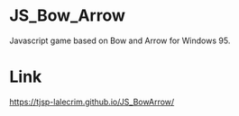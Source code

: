 # JS_Bow_Arrow
Javascript game based on Bow and Arrow for Windows 95.

# Link
https://tjsp-lalecrim.github.io/JS_BowArrow/
